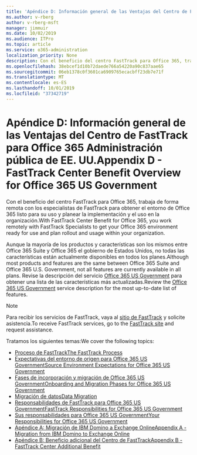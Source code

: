 ```yaml
---
title: 'Apéndice D: Información general de las Ventajas del Centro de FastTrack para Office 365 Administración pública de EE. UU.'
ms.author: v-rberg
author: v-rberg-msft
manager: jimmuir
ms.date: 10/02/2019
ms.audience: ITPro
ms.topic: article
ms.service: o365-administration
localization_priority: None
description: Con el beneficio del centro FastTrack para Office 365, trabaja de forma remota con los especialistas de FastTrack para obtener el entorno de Office 365 listo para su uso y planear la implementación y el uso en la organización.
ms.openlocfilehash: 38ebcef1d10b72daede766a54220a90c837aae65
ms.sourcegitcommit: 06eb1378c0f3601ca6909765ecacbff23db7e71f
ms.translationtype: MT
ms.contentlocale: es-ES
ms.lasthandoff: 10/01/2019
ms.locfileid: "37342719"
---
```

# <a name="appendix-d---fasttrack-center-benefit-overview-for-office-365-us-government"></a><span data-ttu-id="6fa11-103">Apéndice D: Información general de las Ventajas del Centro de FastTrack para Office 365 Administración pública de EE. UU.</span><span class="sxs-lookup"><span data-stu-id="6fa11-103">Appendix D - FastTrack Center Benefit Overview for Office 365 US Government</span></span>

<span data-ttu-id="6fa11-104">Con el beneficio del centro FastTrack para Office 365, trabaja de forma remota con los especialistas de FastTrack para obtener el entorno de Office 365 listo para su uso y planear la implementación y el uso en la organización.</span><span class="sxs-lookup"><span data-stu-id="6fa11-104">With FastTrack Center Benefit for Office 365, you work remotely with FastTrack Specialists to get your Office 365 environment ready for use and plan rollout and usage within your organization.</span></span> 
  
<span data-ttu-id="6fa11-105">Aunque la mayoría de los productos y características son los mismos entre Office 365 Suite y Office 365 el gobierno de Estados Unidos, no todas las características están actualmente disponibles en todos los planes.</span><span class="sxs-lookup"><span data-stu-id="6fa11-105">Although most products and features are the same between Office 365 Suite and Office 365 U.S. Government, not all features are currently available in all plans.</span></span> <span data-ttu-id="6fa11-106">Revise la descripción del servicio [Office 365 US Government](https://aka.ms/aboutgovcloud) para obtener una lista de las características más actualizadas.</span><span class="sxs-lookup"><span data-stu-id="6fa11-106">Review the [Office 365 US Government](https://aka.ms/aboutgovcloud) service description for the most up-to-date list of features.</span></span>

> [!NOTE]
> <span data-ttu-id="6fa11-107">Para recibir los servicios de FastTrack, vaya al [sitio de FastTrack](https://go.microsoft.com/fwlink/?linkid=780698) y solicite asistencia.</span><span class="sxs-lookup"><span data-stu-id="6fa11-107">To receive FastTrack services, go to the [FastTrack site](https://go.microsoft.com/fwlink/?linkid=780698) and request assistance.</span></span>  

<span data-ttu-id="6fa11-108">Tratamos los siguientes temas:</span><span class="sxs-lookup"><span data-stu-id="6fa11-108">We cover the following topics:</span></span>
- [<span data-ttu-id="6fa11-109">Proceso de FastTrack</span><span class="sxs-lookup"><span data-stu-id="6fa11-109">The FastTrack Process</span></span>](O365-fasttrack-process.md) 
- [<span data-ttu-id="6fa11-110">Expectativas del entorno de origen para Office 365 US Government</span><span class="sxs-lookup"><span data-stu-id="6fa11-110">Source Environment Expectations for Office 365 US Government</span></span>](US-Gov-appendix-source-environment-expectations.md)   
- [<span data-ttu-id="6fa11-111">Fases de incorporación y migración de Office 365 US Government</span><span class="sxs-lookup"><span data-stu-id="6fa11-111">Onboarding and Migration Phases for Office 365 US Government</span></span>](US-Gov-appendix-onboarding-and-migration.md)
- [<span data-ttu-id="6fa11-112">Migración de datos</span><span class="sxs-lookup"><span data-stu-id="6fa11-112">Data Migration</span></span>](O365-data-migration.md)    
- [<span data-ttu-id="6fa11-113">Responsabilidades de FastTrack para Office 365 US Government</span><span class="sxs-lookup"><span data-stu-id="6fa11-113">FastTrack Responsibilities for Office 365 US Government</span></span>](US-Gov-appendix-fasttrack-responsibilities.md)   
- [<span data-ttu-id="6fa11-114">Sus responsabilidades para Office 365 US Government</span><span class="sxs-lookup"><span data-stu-id="6fa11-114">Your Responsibilities for Office 365 US Government</span></span>](US-Gov-appendix-your-responsibilities.md) 
- [<span data-ttu-id="6fa11-115">Apéndice A: Migración de IBM Domino a Exchange Online</span><span class="sxs-lookup"><span data-stu-id="6fa11-115">Appendix A - Migration from IBM Domino to Exchange Online</span></span>](O365-from-ibm-domino-to-exchange-online.md)   
- [<span data-ttu-id="6fa11-116">Apéndice B: Beneficio adicional del Centro de FastTrack</span><span class="sxs-lookup"><span data-stu-id="6fa11-116">Appendix B - FastTrack Center Additional Benefit</span></span>](O365-fasttrack-additional-benefits.md)


